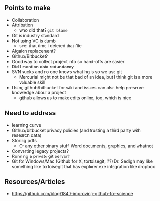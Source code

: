 Points to make
--------------
- Collaboration
- Attribution
    - who did that? ``git blame``
- Git is industry standard
- Not using VC is dumb
    - see: that time I deleted that file
- Aigaion replacement?
- Github/Bitbucket?
- Good way to collect project info so hand-offs are easier
- Did I mention data redundancy
- SVN sucks and no one knows what hg is so we use git
    - Mercurial might not be that bad of an idea, but I think git is a more valuable skill
- Using github/bitbucket for wiki and issues can also help preserve knowledge about a project
    - github allows us to make edits online, too, which is nice


Need to address
---------------
- learning curve
- Github/bitbucket privacy policies (and trusting a third party with research data)
- Storing pdfs
    - Or any other binary stuff. Word documents, graphics, and whatnot
- Converting legacy projects?
- Running a private git server?
- Git for Windows/Mac (Github for X, tortoisegit, ??) Dr. Sedigh may like something like tortoisegit that has explorer.exe integration like dropbox

Resources/Articles
------------------
- https://github.com/blog/1840-improving-github-for-science
